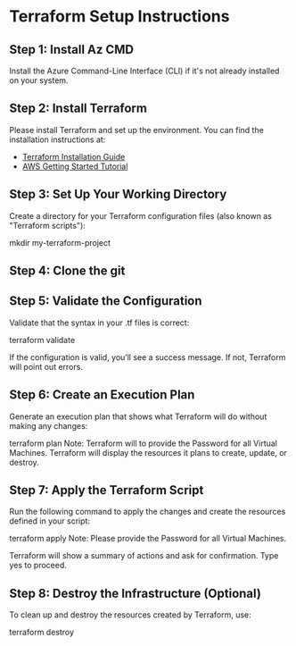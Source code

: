 # Terraform Setup Instructions

## Step 1: Install Az CMD

Install the Azure Command-Line Interface (CLI) if it's not already installed on your system.

## Step 2: Install Terraform

Please install Terraform and set up the environment. You can find the installation instructions at:
- [Terraform Installation Guide](https://developer.hashicorp.com/terraform/install)
- [AWS Getting Started Tutorial](https://developer.hashicorp.com/terraform/tutorials/aws-get-started/install-cli)

## Step 3: Set Up Your Working Directory

Create a directory for your Terraform configuration files (also known as "Terraform scripts"):


mkdir my-terraform-project

##  Step 4: Clone the git

## Step 5: Validate the Configuration
Validate that the syntax in your .tf files is correct:


terraform validate

If the configuration is valid, you’ll see a success message. If not, Terraform will point out errors.

## Step 6: Create an Execution Plan
Generate an execution plan that shows what Terraform will do without making any changes:

terraform plan
Note: Terraform will to provide the Password for all Virtual Machines.
Terraform will display the resources it plans to create, update, or destroy.

## Step 7: Apply the Terraform Script
Run the following command to apply the changes and create the resources defined in your script:

terraform apply
Note: Please provide the Password for all Virtual Machines.

Terraform will show a summary of actions and ask for confirmation. Type yes to proceed.

## Step 8: Destroy the Infrastructure (Optional)
To clean up and destroy the resources created by Terraform, use:

terraform destroy


